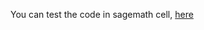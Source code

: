 You can test the code in sagemath cell, [here](https://sagecell.sagemath.org/?z=eJzVWW1z28YR_q4Z_YcLNR0A8gkFoDp1OKFbNWEaTWWZsq1PLMM5gEcCLoDjAKBe2ul_7-69AAcQdpLWM23psUjwbvf29dndo-M4pyfv2Y4XrEmJ-8Ar_5Ufev7pyXdiw8lWVOSN2BxyVpH3h7jmDVlU8JzgW5zz4vTkusyajOWEHZoUdk_JX_wr__uK_T0TTVYTNwrCbzxKNvqbP-4KluV-IoD0Jkt4mXCg-fPihjz40emJg_Kcnmz4lsRZU7ulNz09IfCqeHOoSrLNhajcXOzckkae9yJUq-3r6PHs6EW0Co2lEapCLsifsqpJN-yZXDUNS_6GkihZ9qIGLUVZr8V2Hbo33pSckRsC-jGSZ3Wjjr0iM7Jcqc9ouYxkJalYueNuzkugMsrgK9uSm2W2ms3CaV_oK5_t97zcuJnXU_0KnrqdxkZllJWNywxnaT_8kIgSnNmAfLCHVc-kbqqs3JFGgFAN3_FK7avB99OWjxOEQeh4tkAvB4x7MiHNZOJ_FFnpwgHukycVf0LFmQceMpyMIbeHMgndBSVzSm5YEW8YJQkFt7KdpYI-ZNEZGOR8JovZMqKX9CX9vTbyHDc0KVdbxJbwp70oednUwLIShVzDI9F3EGZ7XhX1GjdD-KSsKMAiVJ6t-CmJDNMCA_8AEpQbksxCAoolr3XAwTpo32g7qP17HVYLcOtP7hz-eujlBKJCUwEHsyk5V9suun2G98DgJdBj-Cy0kLj121lgRY12xgSOKg5giJjrgH3gPpm0VKgomYEwGLyPHEMEfIbCoPSYCfchcTeC16QUDUnZAydOYkcDBji6mUjHo4Fc1Me1NR4Eful5VJnVI_DvSJhoSkAaJGqFiChatuR8U-P5I8e3pyfn1vkXv0QAGyZ6iWVHaAQROtdUNFERMtVEZyrqWBtz-A44Zx51urWR6BmyhYkrVBI27qus4LVZHQ09s9gLYxNynQRyWVQFWZKlwxyqEzxc0aUTt4_RihLeJGQ1ksdAaDITjThQnRp4UAZejYHb3PNWNjoNkeo-dK9pZ1WT7PcWZN7hZ3Rlx_9aL93AknLMXeeYkIZeB7YSc26srLhvcRQkf1oGK6-Pp_e2iMR-aYmjnsQ0-RIyJy0m_rsyy2ddlRDO3LiPZNMOP_Sn63J_aAD9YkrMTpl-7SP5FtdURpIAUeqvCACzQNG_PTTAYEremcDLc4V3cPyhYbIuysi_gJJNHkUFefuYQTtR73mSbbOE_KjPeeTZLm2gzWBVxqDmGgE8n_SA4atZQI8g1hxbWMe4-AXLd6KC8wqS7UpRcZVCx2eoI36A_MzzZ9pjbXJSFUmFfzKvDRE6F9CSQbtCSVc5waqymihP_I5GNDAeU3-XSycMg8ChxIHKqt-hxMJ7EKpnWXLxHb5wVr3sPD7iEo4IPQ8wAc0R_XQ5e0XJJVqkNsgjLSPVM-Ywbm7rkJYNjgz0yVoQLZcWU0st37TsKOJoldL-K_YCmo6sgdZDiLxuvYoGjY9K1lE16Fe1-pA3Vq6ZrJHKZmV3CnaTqLyMRFdhUuy14e0NGqwaeTqBsyLnJO4vafbIHU8ZEEriJSysgIMTOv1VJa9JYMfRXZFn1c_njOcbvXGIPl3oT_vqSlB5UlpF5-fxmDqgPbSLy2i6Ol6bBBNQ1C0uEKZBHPKC1P1dSqxaYYsFLaOd0tQuSjUrIP9M-8MfMgH9kqlUlMSHZtgkcei0sSwila6cGBs68bStUGwr6AcSeJ8xmKlnSwTQevlxNd4SKLj-2C9hdVvCNOtZjzUKVQMkf8nDlLF3vFxfg5YxHfbBTZrVw8pPmkdBNlmN4QWGkzOMxN9_BFASI-r7Pi3_qRA4bu09nqgpq9M8iynItcGJDJdYiFVAfY7xc9nVM5OK15H9EFoPsThAuzzTg1rc-Somr2fI7wIOsKwKXRDOEIrMdK91AejGsSVk0NZC_xFesHBo9z54YBCBgZdgg9Uxe7kFTMnBKMBX1rhw4h25cpjvR-GAnTPWpWdxIEkqRM3VUqDKldG-_G3kkw9212aXpj2rIG8AvUjsdyeeoTOAVvvELzYvXVH7B-UbSH3oZP1NtuOQF5bkZ2rdr6FfdpHWWkOXmWVW7HOuwZGFYFIAyNLaK714swymUgcryqWvb5by66maY1efsI_t2P-COtG5FPJXK6XpVr1W6zqk11E7_6upba2ybc3k9cB6m1V1s96DlBwa57bDk5Q0FwnL1xq41qrzOZrSdWumHmbqZafpQkk7lWEDTc4OmxfZrMD_3sw67c8MSUvIqh1sLw9FbEZ-kA_1_1kIsQVRPeBA0p6otwdoSMwYpy5WgOFCDu4SOsBLDFlTVq2IW8FXEdSlUTMBgyTF7G8MJJ2z6BykOmdIl0A1ExutuWdmjdao6DD-1FQMHcYbcM39OoT_kfbMPKTziNYi713HlBv-tMZwgc2-fHJhC7bgw02R3BR9atNdODIThFbs3UUjGyJrwzvJ4S7s7RhcQc1hVYm8sgevd5L3XfRZ0kiTRj3SN-BXOPrFu-gIFt8YG6dhC-1jjgPU04ZIUY6EZ_nP7DuTAE0maUjTaDqh8l0tzfEsqw9B6LmGNIctgRrjz-xxejh34_0FNr1pf_ZIdR2ZRyPcI-Ae_Ufctez3KpJg5g1xhAxpG6ufWzVWNxM_wou-lzGEMvZgMI2QMOpG0x5hzRMBZUhdpuiOSuSmp3LfQ06ACAC_eDNQwW4MDvN95HlyvgCvJYecNVyytHe2oC_7GEij1z3g1zHzyzJQkfG85iP3WbcC5T7I-rlFhJ6oa5rPYbLS_RiUTQeJQ4MaFP43wFjLNe3fKckuQdR1Zg2wOsaghQBzJCnH--lOuP8ngEZgGmOLWGXscdTC_egmHgDEqDgjA5PqDGxvY3Z8ePv9W_ADScUj3oTrDg4tonyCFulo_tBvB2Xsgna6X1d3sqMCtRdT5gXeQbj5Ql2Exbh_DOQknPTVzDnKHGdklFWGBQLveE2nICyqNQXT7kTJTLYsy_lm4vVvEQer6Hf8veUKwUD2a9I95gZcx-De_JDU2R1M9TUMIN21xfKV74dYQm_hAYUO-dcgtBHqFuLi1nqWFwTgSfxe_op0izPjAhlFvn-7Gl7G4kU4JB6e1f1qIMH3lpQMVIM0V_EBCa1THHp8QLi1vMR1b1-89DT2tolvhNFfzCZdDZC_CHwTRJevlLHPhsBgaD_YX4MyCRC_n3_4ZCj9CvCDQ2PzaxfTv3ZB-AB3CJ-eH03oyJt2WPd-o_jOZgkweeAVXvFJrv8CJfTJoQ==&lang=sage&interacts=eJyLjgUAARUAuQ==)
